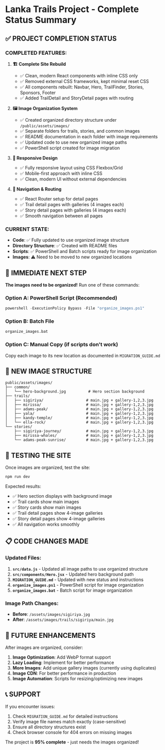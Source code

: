 # Lanka Trails Project - Complete Status Summary

## ✅ PROJECT COMPLETION STATUS

### COMPLETED FEATURES:
1. **🏗️ Complete Site Rebuild**
   - ✅ Clean, modern React components with inline CSS only
   - ✅ Removed external CSS frameworks, kept minimal reset CSS
   - ✅ All components rebuilt: Navbar, Hero, TrailFinder, Stories, Sponsors, Footer
   - ✅ Added TrailDetail and StoryDetail pages with routing

2. **🖼️ Image Organization System**
   - ✅ Created organized directory structure under `/public/assets/images/`
   - ✅ Separate folders for trails, stories, and common images
   - ✅ README documentation in each folder with image requirements
   - ✅ Updated code to use new organized image paths
   - ✅ PowerShell script created for image migration

3. **📱 Responsive Design**
   - ✅ Fully responsive layout using CSS Flexbox/Grid
   - ✅ Mobile-first approach with inline CSS
   - ✅ Clean, modern UI without external dependencies

4. **🧭 Navigation & Routing**
   - ✅ React Router setup for detail pages
   - ✅ Trail detail pages with galleries (4 images each)
   - ✅ Story detail pages with galleries (4 images each)
   - ✅ Smooth navigation between all pages

### CURRENT STATE:
- **Code**: ✅ Fully updated to use organized image structure
- **Directory Structure**: ✅ Created with README files
- **Scripts**: ✅ PowerShell and Batch scripts ready for image organization
- **Images**: ⚠️ Need to be moved to new organized locations

## 🚨 IMMEDIATE NEXT STEP

**The images need to be organized!** Run one of these commands:

### Option A: PowerShell Script (Recommended)
```powershell
powershell -ExecutionPolicy Bypass -File "organize_images.ps1"
```

### Option B: Batch File
```cmd
organize_images.bat
```

### Option C: Manual Copy (if scripts don't work)
Copy each image to its new location as documented in `MIGRATION_GUIDE.md`

## 📁 NEW IMAGE STRUCTURE

```
public/assets/images/
├── common/
│   └── hero-background.jpg          # Hero section background
├── trails/
│   ├── sigiriya/                   # main.jpg + gallery-1,2,3.jpg
│   ├── mirissa/                    # main.jpg + gallery-1,2,3.jpg
│   ├── adams-peak/                 # main.jpg + gallery-1,2,3.jpg
│   ├── yala/                       # main.jpg + gallery-1,2,3.jpg
│   ├── kandy-temple/               # main.jpg + gallery-1,2,3.jpg
│   └── ella-rock/                  # main.jpg + gallery-1,2,3.jpg
└── stories/
    ├── sigiriya-journey/           # main.jpg + gallery-1,2,3.jpg
    ├── mirissa-whales/             # main.jpg + gallery-1,2,3.jpg
    └── adams-peak-sunrise/         # main.jpg + gallery-1,2,3.jpg
```

## 🎯 TESTING THE SITE

Once images are organized, test the site:

```bash
npm run dev
```

Expected results:
- ✅ Hero section displays with background image
- ✅ Trail cards show main images
- ✅ Story cards show main images  
- ✅ Trail detail pages show 4-image galleries
- ✅ Story detail pages show 4-image galleries
- ✅ All navigation works smoothly

## 📋 CODE CHANGES MADE

### Updated Files:
1. **`src/data.js`** - Updated all image paths to use organized structure
2. **`src/components/Hero.jsx`** - Updated hero background path
3. **`MIGRATION_GUIDE.md`** - Updated with new status and instructions
4. **`organize_images.ps1`** - PowerShell script for image organization
5. **`organize_images.bat`** - Batch script for image organization

### Image Path Changes:
- **Before**: `/assets/images/sigiriya.jpg`
- **After**: `/assets/images/trails/sigiriya/main.jpg`

## 🚀 FUTURE ENHANCEMENTS

After images are organized, consider:
1. **Image Optimization**: Add WebP format support
2. **Lazy Loading**: Implement for better performance
3. **More Images**: Add unique gallery images (currently using duplicates)
4. **Image CDN**: For better performance in production
5. **Image Automation**: Scripts for resizing/optimizing new images

## 📞 SUPPORT

If you encounter issues:
1. Check `MIGRATION_GUIDE.md` for detailed instructions
2. Verify image file names match exactly (case-sensitive)
3. Ensure all directory structures exist
4. Check browser console for 404 errors on missing images

The project is **95% complete** - just needs the images organized!
